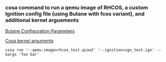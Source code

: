 ### cosa command to run a qemu image of RHCOS, a custom Ignition config file (using Butane with fcos variant), and additional kernel arguements
[Butane Configuration Parameters](https://coreos.github.io/butane/specs/)

[Cosa kernel arguments](https://coreos.github.io/coreos-assembler/cosa/run/#additional-kernel-arguments)

`cosa run '--qemu-image=rhcos_test.qcow2' '--ignition=ign_test.ign' --kargs 'foo bar'`
